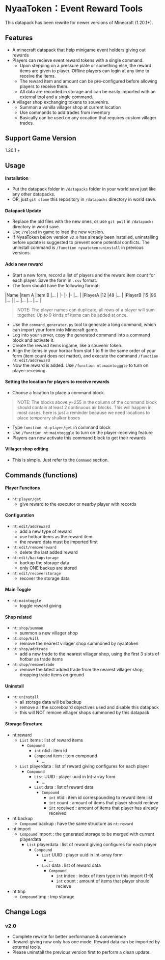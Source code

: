 # NyaaToken：Event Reward Tools

This datapack has been rewrite for newer versions of Minecraft (1.20.1+).

## Features

- A minecraft datapack that help minigame event holders giving out rewards
- Players can recieve event reward tokens with a single command.
    - Upon stepping on a pressure plate or something else, the reward items are given to player. Offline players can login at any time to receive the items.
    - The reward item and amount can be pre-configured before allowing players to receive them.
    - All data are recorded in storage and can be easily imported with an external tool and a single command.
- A villager shop exchanging tokens to souvenirs.
    - Summon a vanilla villager shop at current location
    - Use commands to add trades from inventory
    - Basically can be used on any occation that requires custom villager trades.

## Support Game Version

1.20.1 +

## Usage

#### Installation

- Put the datapack folder in `/datapacks` folder in your world save just like any other datapacks.
- OR, just `git clone` this repository in `/datapacks` directory in world save.

#### Datapack Update

- Replace the old files with the new ones, or use `git pull` in `/datapacks` directory in world save.
- Use `/reload` in game to load the new version.
- If NyaaToken below version `v2.0` has already been installed, uninstalling before update is suggested to prevent some potential conflicts. The uninstall command is `/function nyaatoken:uninstall` in previous versions.

#### Add a new reward

- Start a new form, record a list of players and the reward item count for each player. Save the form in `.csv` format.
- The form should have the following format:

|Name       |item A     |item B     |...    |
|-          |-          |-          |...    |
|PlayerA    |12         |48         |...    |
|PlayerB    |15         |96         |...    |
|...        |...        |...        |...    |

> NOTE: The player names can duplicate, all rows of a player will sum together. Up to 9 kinds of items can be added at once.

- Use the `command_generator.py` tool to generate a long command, which can import your form into Minecraft game.
- Log into your server, copy the generated command into a command block and activate it.
- Create the reward items ingame, like a souvenir token.
- Align the items in your horbar from slot 1 to 9 in the same order of your form (item count does not matter), and execute the command `/function nt:edit/addreward`
- Now the reward is added. Use `/function nt:maintogggle` to turn on player-receiving.

#### Setting the location for players to receive rewards

- Choose a location to place a command block.

> NOTE: The blocks above y=255 in the column of the command block should contain at least 2 continuous air blocks. This will happen in most cases, here is just a reminder because we need locations to place temporary shulker boxes

- Type `function nt:player/get` in command block
- Use `/function nt:maintogggle` to turn on the player-receiving feature
- Players can now activate this command block to get their rewards

#### Villager shop editing

- This is simple. Just refer to the `Command` section.

## Commands (functions)

#### Player Funcitons

- `nt:player/get`
    - give reward to the executor or nearby player with records

#### Configuration

- `nt:edit/addreward`
    - add a new type of reward
    - use hotbar items as the reward item
    - the reward data must be imported first
- `nt:edit/removereward`
    - delete the last added reward
- `nt:edit/backupstorage`
    - backup the storage data
    - only ONE backup are stored
- `nt:edit/recoverstorage`
    - recover the storage data

#### Main Toggle

- `nt:maintoggle`
    - toggle reward giving

#### Shop related

- `nt:shop/summon`
    - summon a new villager shop
- `nt:shop/kill`
    - remove the nearest villager shop summoned by nyaatoken
- `nt:shop/addtrade`
    - add a new trade to the nearest villager shop, using the first 3 slots of hotbar as trade items
- `nt:shop/removetrade`
    - remove the latest added trade from the nearest villager shop, dropping trade items on ground

#### Uninstall

- `nt:uninstall`
    - all storage data will be backup
    - remove all the scoreboard objectives used and disable this datapack
    - this will NOT remove villager shops summoned by this datapack

#### Storage Structure 

- nt:reward
    - `List` items : list of reward items
        - `Compound`
            - `int` ntid : item id
            - `Compound` item : item compound
                - ...
    - `List` playerdata : list of reward giving configures for each player
        - `Compound`
            - `List` UUID : player uuid in Int-array form
                - ...
            - `List` data : list of reward data
                - `Compound`
                    - `int` ntid : item id correspounding to reward item list
                    - `int` count : amount of items that player should recieve
                    - `int` received : amount of items that player has already received
- nt:backup 
    - `Compound` backup : have the same structure as `nt:reward`
- nt:import
    - `Compound` import : the generated storage to be merged with current playerdata
        - `List` playerdata : list of reward giving configures for each player
            - `Compound`
                - `List` UUID : player uuid in Int-array form
                    - ...
                - `List` data : list of reward data
                    - `Compound`
                        - `int` index : index of item type in this import (1-9)
                        - `int` count : amount of items that player should recieve
- nt:tmp
    - `Compound` tmp : tmp storage
        


## Change Logs

### v2.0

- Complete rewrite for better performance & convenience
- Reward-giving now only has one mode. Reward data can be imported by external tools.
- Please uninstall the previous version first to perform a clean update.